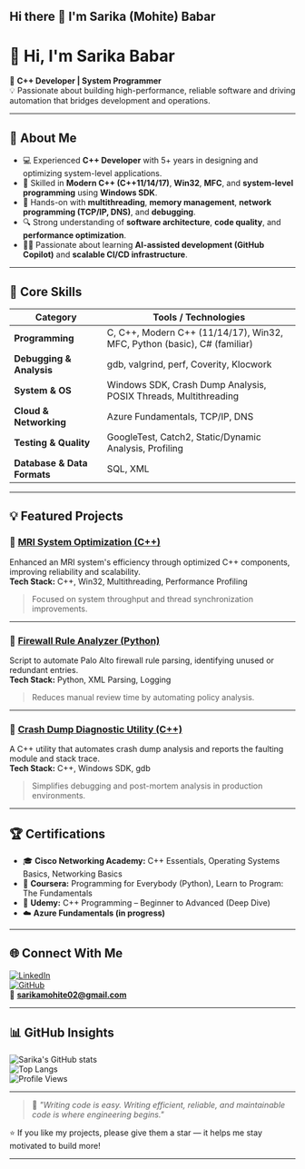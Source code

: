 ## Hi there 👋 I'm Sarika (Mohite) Babar 
<!--
**sbabar95/sbabar95** is a ✨ _special_ ✨ repository because its `README.md` (this file) appears on your GitHub profile.

Here are some ideas to get you started:

- 🔭 I’m currently working on ...
- 🌱 I’m currently learning ...
- 👯 I’m looking to collaborate on ...
- 🤔 I’m looking for help with ...
- 💬 Ask me about ...
- 📫 How to reach me: ...
- 😄 Pronouns: ...
- ⚡ Fun fact: ...
-->

# 👋 Hi, I'm Sarika Babar  

🎯 **C++ Developer | System Programmer**  
💡 Passionate about building high-performance, reliable software and driving automation that bridges development and operations.

---

## 🚀 About Me  
- 💻 Experienced **C++ Developer** with 5+ years in designing and optimizing system-level applications.  
- 🧠 Skilled in **Modern C++ (C++11/14/17)**, **Win32**, **MFC**, and **system-level programming** using **Windows SDK**.  
- 🧩 Hands-on with **multithreading**, **memory management**, **network programming (TCP/IP, DNS)**, and **debugging**.  
- 🔍 Strong understanding of **software architecture**, **code quality**, and **performance optimization**.  
- 🧑‍💻 Passionate about learning **AI-assisted development (GitHub Copilot)** and **scalable CI/CD infrastructure**.  

---

## 🧠 Core Skills

| Category | Tools / Technologies |
|-----------|----------------------|
| **Programming** | C, C++, Modern C++ (11/14/17), Win32, MFC, Python (basic), C# (familiar) |
| **Debugging & Analysis** | gdb, valgrind, perf, Coverity, Klocwork |
| **System & OS** | Windows SDK, Crash Dump Analysis, POSIX Threads, Multithreading |
| **Cloud & Networking** | Azure Fundamentals, TCP/IP, DNS |
| **Testing & Quality** | GoogleTest, Catch2, Static/Dynamic Analysis, Profiling |
| **Database & Data Formats** | SQL, XML |

---

## 💡 Featured Projects  

### 🔹 [MRI System Optimization (C++)](https://github.com/smohite9/mri-system-optimization)
Enhanced an MRI system's efficiency through optimized C++ components, improving reliability and scalability.  
**Tech Stack:** C++, Win32, Multithreading, Performance Profiling  
> Focused on system throughput and thread synchronization improvements.

---

### 🔹 [Firewall Rule Analyzer (Python)](https://github.com/smohite9/firewall-rule-analyzer)
Script to automate Palo Alto firewall rule parsing, identifying unused or redundant entries.  
**Tech Stack:** Python, XML Parsing, Logging  
> Reduces manual review time by automating policy analysis.

---

### 🔹 [Crash Dump Diagnostic Utility (C++)](https://github.com/smohite9/crash-dump-tool)
A C++ utility that automates crash dump analysis and reports the faulting module and stack trace.  
**Tech Stack:** C++, Windows SDK, gdb  
> Simplifies debugging and post-mortem analysis in production environments.

---

## 🏆 Certifications  

- 🎓 **Cisco Networking Academy:** C++ Essentials, Operating Systems Basics, Networking Basics  
- 🧩 **Coursera:** Programming for Everybody (Python), Learn to Program: The Fundamentals  
- 🧠 **Udemy:** C++ Programming – Beginner to Advanced (Deep Dive)  
- ☁️ **Azure Fundamentals (in progress)**  

---

## 🌐 Connect With Me  

[![LinkedIn](https://img.shields.io/badge/LinkedIn-Sarika%20Babar-blue?logo=linkedin&logoColor=white)](https://www.linkedin.com/in/sarikamohite/)  
[![GitHub](https://img.shields.io/badge/GitHub-smohite9-black?logo=github&logoColor=white)](https://github.com/smohite9)  
📧 **sarikamohite02@gmail.com**

---

## 📊 GitHub Insights  

![Sarika's GitHub stats](https://github-readme-stats.vercel.app/api?username=smohite9&show_icons=true&theme=radical)  
![Top Langs](https://github-readme-stats.vercel.app/api/top-langs/?username=smohite9&layout=compact&theme=radical)  
![Profile Views](https://komarev.com/ghpvc/?username=smohite9&label=Profile%20Views&color=0e75b6&style=flat)

---

> 💬 *"Writing code is easy. Writing efficient, reliable, and maintainable code is where engineering begins."*  

⭐ If you like my projects, please give them a star — it helps me stay motivated to build more!

---
